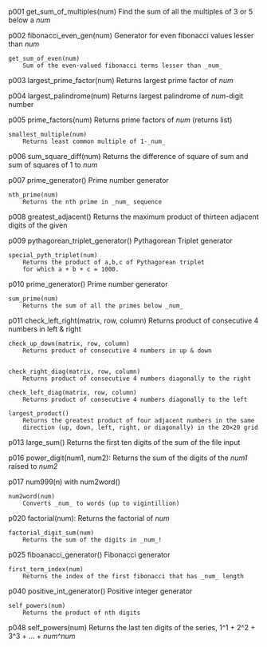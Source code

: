 p001
    get_sum_of_multiples(num)
        Find the sum of all the multiples of 3 or 5 below a _num_

p002
    fibonacci_even_gen(num)
        Generator for even fibonacci values lesser than _num_
    
    get_sum_of_even(num)
        Sum of the even-valued fibonacci terms lesser than _num_

p003
    largest_prime_factor(num)
        Returns largest prime factor of _num_

p004
    largest_palindrome(num)
        Returns largest palindrome of _num_-digit number

p005
    prime_factors(num)
        Returns prime factors of _num_ (returns list)
    
    smallest_multiple(num)
        Returns least common multiple of 1-_num_

p006
    sum_square_diff(num)
        Returns the difference of square of sum and sum of squares of 1 to _num_

p007
    prime_generator()
        Prime number generator

    nth_prime(num)
        Returns the nth prime in _num_ sequence

p008
    greatest_adjacent()
        Returns the maximum product of thirteen adjacent digits of the given

p009
    pythagorean_triplet_generator()
        Pythagorean Triplet generator

    special_pyth_triplet(num)
        Returns the product of a,b,c of Pythagorean triplet 
        for which a + b + c = 1000.

p010
    prime_generator()
        Prime number generator
    
    sum_prime(num)
        Returns the sum of all the primes below _num_

p011
    check_left_right(matrix, row, column)
        Returns product of consecutive 4 numbers in left & right

    check_up_down(matrix, row, column)
        Returns product of consecutive 4 numbers in up & down
    

    check_right_diag(matrix, row, column)
        Returns product of consecutive 4 numbers diagonally to the right
    
    check_left_diag(matrix, row, column)
        Returns product of consecutive 4 numbers diagonally to the left

    largest_product()
        Returns the greatest product of four adjacent numbers in the same 
        direction (up, down, left, right, or diagonally) in the 20×20 grid

p013
    large_sum()
        Returns the first ten digits of the sum of the file input

p016
    power_digit(num1, num2):
        Returns the sum of the digits of the _num1_ raised to _num2_
    
p017
    num999(n)
        with num2word()

    num2word(num)
        Converts _num_ to words (up to vigintillion)

p020
    factorial(num):
        Returns the factorial of _num_

    factorial_digit_sum(num)
        Returns the sum of the digits in _num_!

p025
    fiboanacci_generator()
        Fibonacci generator
    
    first_term_index(num)
        Returns the index of the first fibonacci that has _num_ length

p040
    positive_int_generator()
        Positive integer generator
   
    self_powers(num)
        Returns the product of nth digits

p048
    self_powers(num)
        Returns the last ten digits of the series, 
        1^1 + 2^2 + 3^3 + ... + _num_^_num_
